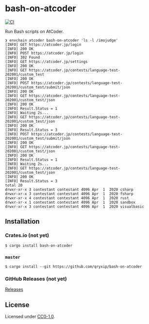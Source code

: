 # bash-on-atcoder

[![CI](https://github.com/qryxip/bash-on-atcoder/workflows/CI/badge.svg)](https://github.com/qryxip/bash-on-atcoder/actions?workflow=CI)
<!--
[![Crates.io](https://img.shields.io/crates/v/bash-on-atcoder.svg)](https://crates.io/crates/bash-on-atcoder)
[![Crates.io](https://img.shields.io/crates/l/bash-on-atcoder.svg)](https://crates.io/crates/bash-on-atcoder)
-->

Run Bash scripts on AtCoder.

```console
❯ envchain atcoder bash-on-atcoder 'ls -l /imojudge'
[INFO] GET https://atcoder.jp/login
[INFO] 200 OK
[INFO] POST https://atcoder.jp/login
[INFO] 302 Found
[INFO] GET https://atcoder.jp/settings
[INFO] 200 OK
[INFO] GET https://atcoder.jp/contests/language-test-202001/custom_test
[INFO] 200 OK
[INFO] POST https://atcoder.jp/contests/language-test-202001/custom_test/submit/json
[INFO] 200 OK
[INFO] GET https://atcoder.jp/contests/language-test-202001/custom_test/json
[INFO] 200 OK
[INFO] Result.Status = 1
[INFO] Waiting 2s...
[INFO] GET https://atcoder.jp/contests/language-test-202001/custom_test/json
[INFO] 200 OK
[INFO] Result.Status = 3
[INFO] POST https://atcoder.jp/contests/language-test-202001/custom_test/submit/json
[INFO] 200 OK
[INFO] GET https://atcoder.jp/contests/language-test-202001/custom_test/json
[INFO] 200 OK
[INFO] Result.Status = 1
[INFO] Waiting 2s...
[INFO] GET https://atcoder.jp/contests/language-test-202001/custom_test/json
[INFO] 200 OK
[INFO] Result.Status = 3
total 20
drwxr-xr-x 3 contestant contestant 4096 Apr  1  2020 csharp
drwxr-xr-x 3 contestant contestant 4096 Apr  1  2020 fsharp
drwxr-xr-x 4 contestant contestant 4096 Apr  1  2020 rust
drwxr-xr-x 1 contestant contestant 4096 Apr  1  2020 sandbox
drwxr-xr-x 3 contestant contestant 4096 Apr  1  2020 visualbasic
```

## Installation

### Crates.io (**not yet**)

```console
$ cargo install bash-on-atcoder
```

### `master`

```console
$ cargo install --git https://github.com/qryxip/bash-on-atcoder
```

### GitHub Releases (**not yet**)

[Releases](https://github.com/qryxip/bash-on-atcoder/releases)

## License

Licensed under [CC0-1.0](https://creativecommons.org/publicdomain/zero/1.0/).
